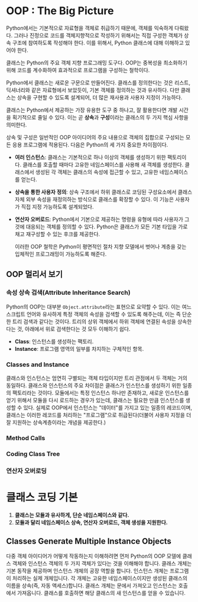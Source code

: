 # OOP : The Big Picture
Python에서는 기본적으로 자료형을 객체로 취급하기 때문에, 객체를 익숙하게 다뤄왔다. 그러나 진정으로 코드를 객체지향적으로 작성하기 위해서는 직접 구성한 객체가 상속 구조에 참여하도록 작성해야 한다. 이를 위해서, Python 클래스에 대해 이해하고 있어야 한다.

클래스는 Python의 주요 객체 지향 프로그래밍 도구다. OOP는 중복성을 최소화하기 위해 코드를 계수화하여 효과적으로 프로그램을 구성하는 철학이다.

Python에서 클래스는 새로운 구문으로 만들어진다. 클래스를 정의한다는 것은 리스트, 딕셔너리와 같은 자료형에서 보았듯이, 기본 객체를 정의하는 것과 유사하다. 다만 클래스는 상속을 구현할 수 있도록 설계되어, 더 많은 재사용과 사용자 지정이 가능하다.

클래스는 Python에서 제공하는 가장 유용한 도구 중 하나고, 잘 활용한다면 개발 시간을 획기적으로 줄일 수 있다. 이는 곧 **상속**과 **구성**이라는 클래스의 두 가지 핵심 사항을 의미한다.

상속 및 구성은 일반적인 OOP 아이디어의 주요 내용으로 객체의 집합으로 구성되는 모든 응용 프로그램에 적용된다. 다음은 Python의 세 가지 중요한 차이점이다.

- **여러 인스턴스**:
   클래스는 기본적으로 하나 이상의 객체를 생성하기 위한 팩토리이다. 클래스를 호출할 때마다 고유한 네임스페이스를 사용해 새 객체를 생성한다. 클래스에서 생성된 각 객체는 클래스의 속성에 접근할 수 있고, 고유한 네임스페이스를 얻는다.

- **상속을 통한 사용자 정의**:
   상속 구조에서 하위 클래스로 코딩된 구성요소에서 클래스 자체 외부 속성을 재정의하는 방식으로 클래스를 확장할 수 있다. 이 기능은 사용자가 직접 지정 가능하도록 설계되었다.

- **연산자 오버로드**:
   Python에서 기본으로 제공하는 명령을 유형에 따라 사용자가 그것에 대응되는 객체를 정의할 수 있다. Python은 클래스가 모든 기본 타입을 가로채고 재구성할 수 있는 후크를 제공한다.

   이러한 OOP 철학은 Python이 평면적인 절차 지향 모델에서 벗어나 계층을 갖는 입체적인 프로그래밍이 가능하도록 해준다.

## OOP 멀리서 보기
### 속성 상속 검색(Attribute Inheritance Search)
Python의 OOP는 대부분 `Object.attribute`라는 표현으로 요약할 수 있다. 이는 여느 스크립트 언어와 유사하게 특정 객체의 속성을 검색할 수 있도록 해주는데, 이는 즉 단순한 트리 검색과 같다는 것이다. 트리의 상위 객체에서 하위 객체에 연결된 속성을 상속한다는 것, 아래에서 위로 검색한다는 것 모두 이해하기 쉽다.
- **Class**: 인스턴스를 생성하는 팩토리.
- **Instance**: 프로그램 영역의 일부를 차지하는 구체적인 항목.

### Classes and Instance
클래스와 인스턴스는 엄연히 구별되는 객체 타입이지만 트리 관점에서 두 객체는 거의 동일하다. 클래스와 인스턴스의 주요 차이점은 클래스가 인스턴스를 생성하기 위한 일종의 팩토리라는 것이다.
모듈에서는 특정 인스턴스 하나만 존재하고, 새로운 인스턴스를 얻기 위해서 모듈을 다시 로드하는 경우가 있는데, 클래스는 필요한 만큼 인스턴스를 생성할 수 있다.
실제로 OOP에서 인스턴스는 "데이터"를 가지고 있는 일종의 레코드이며, 클래스는 이러한 레코드를 처리하는 "프로그램"으로 취급된다(더불어 사용자 지정을 더 잘 지원하는 상속계층이라는 개념을 제공한다.)

### Method Calls
### Coding Class Tree
### 연산자 오버로딩

# 클래스 코딩 기본
1. **클래스는 모듈과 유사하게, 단순 네임스페이스와 같다.**
2. **모듈과 달리 네임스페이스 상속, 연산자 오버로드, 객체 생성을 지원한다.**

## Classes Generate Multiple Instance Objects
다중 객체 아이디어가 어떻게 작동하는지 이해하려면 먼저 Python의 OOP 모델에 클래스 객체와 인스턴스 객체의 두 가지 객체가 있다는 것을 이해해야 합니다. 클래스 개체는 기본 동작을 제공하며 인스턴스 개체의 공장 역할을 합니다.
인스턴스 개체는 프로그램이 처리하는 실제 개체입니다. 각 개체는 고유한 네임스페이스이지만 생성된 클래스의 이름을 상속(즉, 자동 액세스)합니다. 클래스 개체는 문에서 가져오고 인스턴스는 호출에서 가져옵니다. 클래스를 호출하면 해당 클래스의 새 인스턴스를 얻을 수 있습니다.